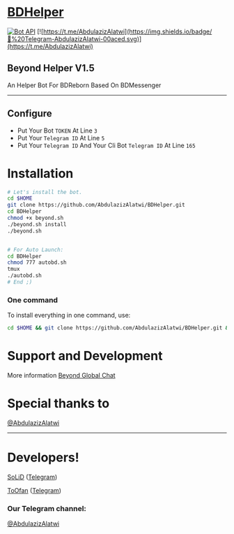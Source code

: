 # [BDHelper](https://t.me/AbdulazizAlatwi)

[![Bot API](http://img.shields.io/badge/Bot%20API-v3.0.0-00aced.svg)](https://core.telegram.org/bots/api)
[![https://t.me/AbdulazizAlatwi](https://img.shields.io/badge/💬%20Telegram-AbdulazizAlatwi-00aced.svg)](https://t.me/AbdulazizAlatwi)

## Beyond Helper V1.5
An Helper Bot For BDReborn Based On BDMessenger

* * *

## Configure

* Put Your Bot `TOKEN` At Line `3`
* Put Your `Telegram ID` At Line `5`
* Put Your `Telegram ID` And Your Cli Bot `Telegram ID` At Line `165`

# Installation

```sh
# Let's install the bot.
cd $HOME
git clone https://github.com/AbdulazizAlatwi/BDHelper.git
cd BDHelper
chmod +x beyond.sh
./beyond.sh install
./beyond.sh 


# For Auto Launch:
cd BDHelper
chmod 777 autobd.sh
tmux
./autobd.sh
# End ;)
```
### One command
To install everything in one command, use:
```sh
cd $HOME && git clone https://github.com/AbdulazizAlatwi/BDHelper.git && cd BDHelper && chmod +x beyond.sh && ./beyond.sh install && ./beyond.sh
```

# Support and Development

More information [Beyond Global Chat](https://telegram.me/AbdulazizAlatwi)

# Special thanks to

[@AbdulazizAlatwi](https://github.com/AbdulazizAlatwi)

* * *

# Developers!

[SoLiD](https://github.com/AbdulazizAlatwi) ([Telegram](https://t.me/AbdulazizAlatwi))

[ToOfan](https://github.com/AbdulazizAlatwi) ([Telegram](https://t.me/AbdulazizAlatwi))

### Our Telegram channel:

[@AbdulazizAlatwi](https://t.me/AbdulazizAlatwi)
